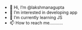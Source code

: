 - 👋 Hi, I’m @lakshmanagupta
- 👀 I’m interested in developing app
- 🌱 I’m currently learning JS
- 📫 How to reach me...........

<!---
lakshmanagupta/lakshmanagupta is a ✨ special ✨ repository because its `README.md` (this file) appears on your GitHub profile.
You can click the Preview link to take a look at your changes.
--->
